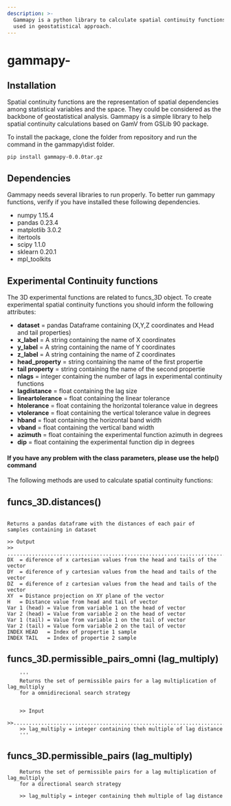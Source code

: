 ```yaml
---
description: >-
  Gammapy is a python library to calculate spatial continuity functions commonly
  used in geostatistical approach.
---
```


# gammapy-

## Installation

Spatial continuity functions are the representation of spatial dependencies among statistical variables and the space. They could be considered as the backbone of geostatistical analysis. Gammapy is a simple library to help spatial continuity calculations based on GamV from GSLib 90 package. 

To install the package, clone the folder from repository and run the command in the gammapy\dist folder. 

```text
pip install gammapy-0.0.0tar.gz
```

## Dependencies 

Gammapy needs several libraries to run properly. To better run gammapy functions, verify if you have installed these following dependencies.

* numpy 1.15.4
* pandas 0.23.4
* matplotlib 3.0.2
* itertools 
* scipy 1.1.0
* sklearn 0.20.1
* mpl\_toolkits 

## Experimental Continuity functions 

The 3D experimental functions are related to funcs\_3D object. To create experimental spatial continuity functions you should inform the following attributes:

* **dataset** = pandas Dataframe containing \(X,Y,Z coordinates and Head and tail properties\)
* **x\_label** = A string containing the name of X coordinates
* **y\_label** = A string containing the name of Y coordinates
* **z\_label** = A string containing the name of Z coordinates
* **head\_property** = string containing the name of the first propertie
* **tail property** = string containing the name of the second propertie
* **nlags** = integer containing the number of lags in experimental continuity functions
* **lagdistance** = float containing the lag size
* **lineartolerance** = float containing the linear tolerance
* **htolerance** = float containing the horizontal tolerance value in degrees
* **vtolerance** = float containing the vertical tolerance value in degrees
* **hband** = float containing the horizontal band width
* **vband** = float containing the vertical band width
* **azimuth** = float containing the experimental function azimuth in degrees
* **dip** = float containing the experimental function dip in degrees

#### If you have any problem with the class parameters, please use the help\(\) command 

The following methods are used to calculate spatial continuity functions:

## funcs\_3D.distances\(\)

```text

Returns a pandas dataframe with the distances of each pair of 
samples containing in dataset

>> Output 
>> ............................................................................. 
DX  = diference of x cartesian values from the head and tails of the vector 
DY  = diference of y cartesian values from the head and tails of the vector  
DZ  = diference of z cartesian values from the head and tails of the vector 
XY  = Distance projection on XY plane of the vector  
H   = Distance value from head and tail of vector  
Var 1 (head) = Value from variable 1 on the head of vector 
Var 2 (head) = Value from variable 2 on the head of vector  
Var 1 (tail) = Value from variable 1 on the tail of vector 
Var 2 (tail) = Value form variable 2 on the tail of vector 
INDEX HEAD   = Index of propertie 1 sample 
INDEX TAIL   = Index of propertie 2 sample

```



## funcs\_3D.permissible\_pairs\_omni \(lag\_multiply\)

```text
    '''
    Returns the set of permissible pairs for a lag multiplication of lag_multiply
    for a omnidirecional search strategy


    >> Input 
    >>............................................................................
    >> lag_multiply = integer containing theh multiple of lag distance 
    '''
```



## funcs\_3D.permissible\_pairs \(lag\_multiply\)

```text
    Returns the set of permissible pairs for a lag multiplication of lag_multiply
    for a directional search strategy

    >> lag_multiply = integer containing theh multiple of lag distance 
```

